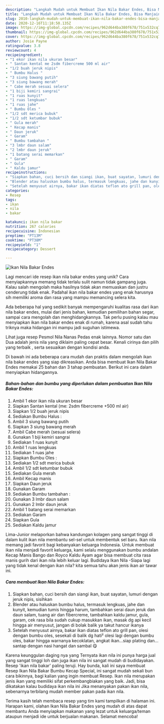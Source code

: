 ```yaml
---
description: "Langkah Mudah untuk Membuat Ikan Nila Bakar Endes, Bisa Manjain Lidah"
title: "Langkah Mudah untuk Membuat Ikan Nila Bakar Endes, Bisa Manjain Lidah"
slug: 2010-langkah-mudah-untuk-membuat-ikan-nila-bakar-endes-bisa-manjain-lidah
date: 2020-12-16T11:18:50.135Z
image: https://img-global.cpcdn.com/recipes/962d644ba380f678/751x532cq70/ikan-nila-bakar-endes-foto-resep-utama.jpg
thumbnail: https://img-global.cpcdn.com/recipes/962d644ba380f678/751x532cq70/ikan-nila-bakar-endes-foto-resep-utama.jpg
cover: https://img-global.cpcdn.com/recipes/962d644ba380f678/751x532cq70/ikan-nila-bakar-endes-foto-resep-utama.jpg
author: Josie Payne
ratingvalue: 3.8
reviewcount: 4
recipeingredient:
- "1 ekor ikan nila ukuran besar"
- " Santan kental me 2sdm fibercreme 500 ml air"
- "1/2 buah jeruk nipis"
- " Bumbu Halus "
- "3 siung bawang putih"
- "3 siung bawang merah"
- " Cabe merah sesuai selera"
- "1 biji kemiri sangrai"
- "1 ruas kunyit"
- "1 ruas lengkuas"
- "1 ruas jahe"
- " Bumbu Oles "
- "1/2 sdt merica bubuk"
- "1/2 sdt ketumbar bubuk"
- " Gula merah"
- " Kecap manis"
- " Daun jeruk"
- " Garam"
- " Bumbu tambahan "
- "3 lmbr daun salam"
- "2 lmbr daun jeruk"
- "1 batang serai memarkan"
- " Garam"
- " Gula"
- " Kaldu jamur"
recipeinstructions:
- "Siapkan bahan, cuci bersih dan siangi ikan, buat sayatan, lumuri dengan jeruk nipis, sisihkan"
- "Blender atau haluskan bumbu halus, termasuk lengkuas, jahe dan kunyit, kemudian tumis hingga harum, tambahkan serai daun jeruk dan daun salam, tuang air dan fibercreme, tambahkan kaldu jamur, gula, garam, cek rasa bila sudah cukup masukkan ikan, masak dg api kecil hingga air menyusut, jangan di bolak balik ya takut hancur ikanya"
- "Setelah menyusut airnya, bakar ikan diatas teflon ato grill pan, olesi dengan bumbu oles, sesekali di balik dg hati² olesi lagi dengan bumbu oles, bakar hingga warnanya kecoklatan, angkat ikan...siap plating dan... santap dengan nasi hangat dan sambal 😋"
categories:
- Resep
tags:
- ikan
- nila
- bakar

katakunci: ikan nila bakar 
nutrition: 267 calories
recipecuisine: Indonesian
preptime: "PT13M"
cooktime: "PT38M"
recipeyield: "1"
recipecategory: Dessert

---
```



![Ikan Nila Bakar Endes](https://img-global.cpcdn.com/recipes/962d644ba380f678/751x532cq70/ikan-nila-bakar-endes-foto-resep-utama.jpg)

Lagi mencari ide resep ikan nila bakar endes yang unik? Cara menyiapkannya memang tidak terlalu sulit namun tidak gampang juga. Kalau salah mengolah maka hasilnya tidak akan memuaskan dan justru cenderung tidak enak. Padahal ikan nila bakar endes yang enak harusnya sih memiliki aroma dan rasa yang mampu memancing selera kita.

Ada beberapa hal yang sedikit banyak mempengaruhi kualitas rasa dari ikan nila bakar endes, mulai dari jenis bahan, kemudian pemilihan bahan segar, sampai cara mengolah dan menghidangkannya. Tak perlu pusing kalau mau menyiapkan ikan nila bakar endes enak di rumah, karena asal sudah tahu triknya maka hidangan ini mampu jadi suguhan istimewa.

Lihat juga resep Pesmol Nila Nanas Pedas enak lainnya. Nomor satu dan Dua adalah jenis nila yang diklaim paling cepat besar. Kenali cirinya dan pilih yang terbaik , serta sesuaikan dengan kondisi anda.


Di bawah ini ada beberapa cara mudah dan praktis dalam mengolah ikan nila bakar endes yang siap dikreasikan. Anda bisa membuat Ikan Nila Bakar Endes memakai 25 bahan dan 3 tahap pembuatan. Berikut ini cara dalam menyiapkan hidangannya.

<!--inarticleads1-->

##### Bahan-bahan dan bumbu yang diperlukan dalam pembuatan Ikan Nila Bakar Endes:

1. Ambil 1 ekor ikan nila ukuran besar
1. Siapkan  Santan kental (me: 2sdm fibercreme +500 ml air)
1. Siapkan 1/2 buah jeruk nipis
1. Sediakan  Bumbu Halus :
1. Ambil 3 siung bawang putih
1. Siapkan 3 siung bawang merah
1. Ambil  Cabe merah (sesuai selera)
1. Gunakan 1 biji kemiri sangrai
1. Sediakan 1 ruas kunyit
1. Ambil 1 ruas lengkuas
1. Sediakan 1 ruas jahe
1. Siapkan  Bumbu Oles :
1. Sediakan 1/2 sdt merica bubuk
1. Ambil 1/2 sdt ketumbar bubuk
1. Sediakan  Gula merah
1. Ambil  Kecap manis
1. Siapkan  Daun jeruk
1. Gunakan  Garam
1. Sediakan  Bumbu tambahan :
1. Gunakan 3 lmbr daun salam
1. Gunakan 2 lmbr daun jeruk
1. Ambil 1 batang serai memarkan
1. Sediakan  Garam
1. Siapkan  Gula
1. Sediakan  Kaldu jamur


Lima-Junior melaporkan bahwa kandungan kolagen yang sangat tinggi di dalam kulit ikan nila membantu sel-sel untuk membentuk sel baru. Ikan nila memang jadi favorit bagi kebanyakan keluarga Indonesia. Untuk membuat ikan nila menjadi favorit keluarga, kami selalu menggunakan bumbu andalan Kecap Manis Bango dan Royco Kaldu Ayam agar bisa membuat cita rasa manis gurih dari ikan nila lebih keluar lagi. Budidaya Ikan Nila -Siapa lagi yang tidak kenal dengan ikan nila? kita semua tahu akan jenis ikan air tawar ini. 

<!--inarticleads2-->

##### Cara membuat Ikan Nila Bakar Endes:

1. Siapkan bahan, cuci bersih dan siangi ikan, buat sayatan, lumuri dengan jeruk nipis, sisihkan
1. Blender atau haluskan bumbu halus, termasuk lengkuas, jahe dan kunyit, kemudian tumis hingga harum, tambahkan serai daun jeruk dan daun salam, tuang air dan fibercreme, tambahkan kaldu jamur, gula, garam, cek rasa bila sudah cukup masukkan ikan, masak dg api kecil hingga air menyusut, jangan di bolak balik ya takut hancur ikanya
1. Setelah menyusut airnya, bakar ikan diatas teflon ato grill pan, olesi dengan bumbu oles, sesekali di balik dg hati² olesi lagi dengan bumbu oles, bakar hingga warnanya kecoklatan, angkat ikan...siap plating dan... santap dengan nasi hangat dan sambal 😋


Karena keunggulan daging nya yang Ternyata ikan nila ini punya harga jual yang sangat tinggi loh dan juga ikan nila ini sangat mudah di budidayakan. Resep &#39;ikan nila bakar&#39; paling teruji. Hay bunda, kali ini saya membuat Resep Ikan Nila Bakar Bumbu Kecap Special, ini sangat mudah sekali bun cara bikinnya, bagi kalian yang ingin membuat Resep. Ikan nila merupakan jenis ikan yang memiliki sifat perkembangbiakan yang baik. Jadi, bisa dikatakan kalau budidaya ikan nila ini Jika menanyakan pakan ikan nila, sebenarnya terbilang mudah member pakan pada ikan nila. 

Terima kasih telah membaca resep yang tim kami tampilkan di halaman ini. Harapan kami, olahan Ikan Nila Bakar Endes yang mudah di atas dapat membantu Anda menyiapkan makanan yang lezat untuk keluarga/teman ataupun menjadi ide untuk berjualan makanan. Selamat mencoba!
